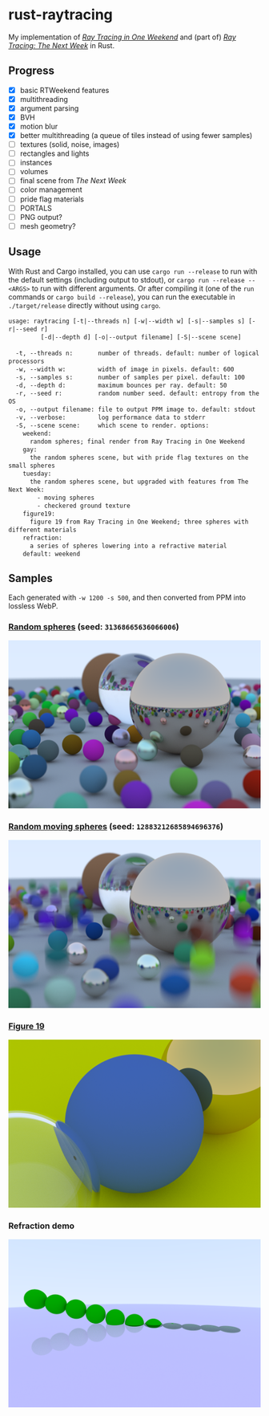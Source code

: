 rust-raytracing
===============

My implementation of [_Ray Tracing in One Weekend_](https://raytracing.github.io/books/RayTracingInOneWeekend.html) and (part of) [_Ray Tracing: The Next Week_](https://raytracing.github.io/books/RayTracingTheNextWeek.html) in Rust.

## Progress

- [x] basic RTWeekend features
- [x] multithreading
- [x] argument parsing
- [x] BVH
- [x] motion blur
- [x] better multithreading (a queue of tiles instead of using fewer samples)
- [ ] textures (solid, noise, images)
- [ ] rectangles and lights
- [ ] instances
- [ ] volumes
- [ ] final scene from _The Next Week_
- [ ] color management
- [ ] pride flag materials
- [ ] PORTALS
- [ ] PNG output?
- [ ] mesh geometry?

## Usage

With Rust and Cargo installed, you can use `cargo run --release` to run with the default settings (including output to stdout), or `cargo run --release -- <ARGS>` to run with different arguments. Or after compiling it (one of the `run` commands or `cargo build --release`), you can run the executable in `./target/release` directly without using `cargo`.

```
usage: raytracing [-t|--threads n] [-w|--width w] [-s|--samples s] [-r|--seed r] 
         [-d|--depth d] [-o|--output filename] [-S|--scene scene]

  -t, --threads n:       number of threads. default: number of logical processors
  -w, --width w:         width of image in pixels. default: 600
  -s, --samples s:       number of samples per pixel. default: 100
  -d, --depth d:         maximum bounces per ray. default: 50
  -r, --seed r:          random number seed. default: entropy from the OS
  -o, --output filename: file to output PPM image to. default: stdout
  -v, --verbose:         log performance data to stderr
  -S, --scene scene:     which scene to render. options:
    weekend:
      random spheres; final render from Ray Tracing in One Weekend
    gay:
      the random spheres scene, but with pride flag textures on the small spheres
    tuesday:
      the random spheres scene, but upgraded with features from The Next Week:
        - moving spheres
        - checkered ground texture
    figure19:
      figure 19 from Ray Tracing in One Weekend; three spheres with different materials
    refraction:
      a series of spheres lowering into a refractive material
    default: weekend
```

## Samples

Each generated with `-w 1200 -s 500`, and then converted from PPM into lossless WebP.

### [Random spheres](https://raytracing.github.io/books/RayTracingInOneWeekend.html#wherenext?/afinalrender) (seed: `31368665636066006`)

![](samples/random.webp)

### [Random moving spheres](https://raytracing.github.io/books/RayTracingTheNextWeek.html#motionblur/puttingeverythingtogether) (seed: `12883212685894696376`)

![](samples/random_moving.webp)

### [Figure 19](https://raytracing.github.io/books/RayTracingInOneWeekend.html#positionablecamera/positioningandorientingthecamera)

![](samples/figure19.webp)

### Refraction demo

![](samples/refraction.webp)
